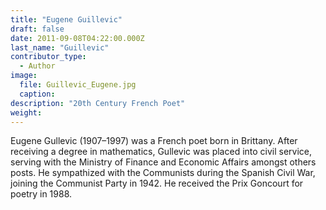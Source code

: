 ```yaml
---
title: "Eugene Guillevic"
draft: false
date: 2011-09-08T04:22:00.000Z
last_name: "Guillevic"
contributor_type:
  - Author
image:
  file: Guillevic_Eugene.jpg
  caption:
description: "20th Century French Poet"
weight:
---
```


Eugene Gullevic (1907–1997) was a French poet born in Brittany. After receiving a degree in mathematics, Gullevic was placed into civil service, serving with the Ministry of Finance and Economic Affairs amongst others posts. He sympathized with the Communists during the Spanish Civil War, joining the Communist Party in 1942. He received the Prix Goncourt for poetry in 1988.

